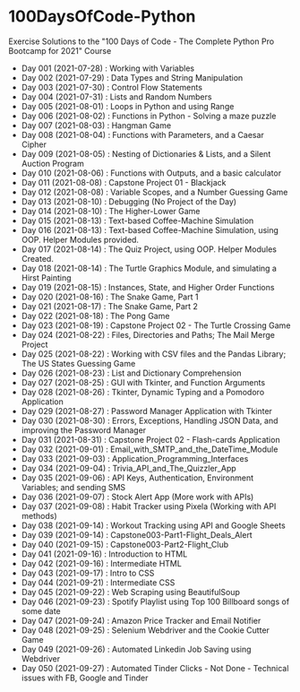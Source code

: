 # 100DaysOfCode-Python

Exercise Solutions to the "100 Days of Code - The Complete Python Pro Bootcamp for 2021" Course

<ul>
  <li>Day 001 (2021-07-28) : Working with Variables</li>
  <li>Day 002 (2021-07-29) : Data Types and String Manipulation</li>
  <li>Day 003 (2021-07-30) : Control Flow Statements</li>
  <li>Day 004 (2021-07-31) : Lists and Random Numbers</li>
  <li>Day 005 (2021-08-01) : Loops in Python and using Range</li>
  <li>Day 006 (2021-08-02) : Functions in Python - Solving a maze puzzle</li>
  <li>Day 007 (2021-08-03) : Hangman Game</li>
  <li>Day 008 (2021-08-04) : Functions with Parameters, and a Caesar Cipher</li>
  <li>Day 009 (2021-08-05) : Nesting of Dictionaries & Lists, and a Silent Auction Program</li>
  <li>Day 010 (2021-08-06) : Functions with Outputs, and a basic calculator</li>
  <li>Day 011 (2021-08-08) : Capstone Project 01 - Blackjack</li>
  <li>Day 012 (2021-08-08) : Variable Scopes, and a Number Guessing Game</li>
  <li>Day 013 (2021-08-10) : Debugging (No Project of the Day)</li>
  <li>Day 014 (2021-08-10) : The Higher-Lower Game</li>
  <li>Day 015 (2021-08-13) : Text-based Coffee-Machine Simulation</li>
  <li>Day 016 (2021-08-13) : Text-based Coffee-Machine Simulation, using OOP. Helper Modules provided.</li>
  <li>Day 017 (2021-08-14) : The Quiz Project, using OOP. Helper Modules Created.</li>
  <li>Day 018 (2021-08-14) : The Turtle Graphics Module, and simulating a Hirst Painting</li>
  <li>Day 019 (2021-08-15) : Instances, State, and Higher Order Functions</li>
  <li>Day 020 (2021-08-16) : The Snake Game, Part 1</li>
  <li>Day 021 (2021-08-17) : The Snake Game, Part 2</li>
  <li>Day 022 (2021-08-18) : The Pong Game</li>
  <li>Day 023 (2021-08-19) : Capstone Project 02 - The Turtle Crossing Game</li>
  <li>Day 024 (2021-08-22) : Files, Directories and Paths; The Mail Merge Project</li>
  <li>Day 025 (2021-08-22) : Working with CSV files and the Pandas Library; The US States Guessing Game</li>
  <li>Day 026 (2021-08-23) : List and Dictionary Comprehension</li>
  <li>Day 027 (2021-08-25) : GUI with Tkinter, and Function Arguments</li>
  <li>Day 028 (2021-08-26) : Tkinter, Dynamic Typing and a Pomodoro Application</li>
  <li>Day 029 (2021-08-27) : Password Manager Application with Tkinter</li>
  <li>Day 030 (2021-08-30) : Errors, Exceptions, Handling JSON Data, and improving the Password Manager</li>
  <li>Day 031 (2021-08-31) : Capstone Project 02 - Flash-cards Application</li>
  <li>Day 032 (2021-09-01) : Email_with_SMTP_and_the_DateTime_Module</li>
  <li>Day 033 (2021-09-03) : Application_Programming_Interfaces</li>
  <li>Day 034 (2021-09-04) : Trivia_API_and_The_Quizzler_App</li>
  <li>Day 035 (2021-09-06) : API Keys, Authentication, Environment Variables; and sending SMS</li>
  <li>Day 036 (2021-09-07) : Stock Alert App (More work with APIs)</li>
  <li>Day 037 (2021-09-08) : Habit Tracker using Pixela (Working with API methods)</li>
  <li>Day 038 (2021-09-14) : Workout Tracking using API and Google Sheets</li>
  <li>Day 039 (2021-09-14) : Capstone003-Part1-Flight_Deals_Alert</li>
  <li>Day 040 (2021-09-15) : Capstone003-Part2-Flight_Club</li>
  <li>Day 041 (2021-09-16) : Introduction to HTML</li>
  <li>Day 042 (2021-09-16) : Intermediate HTML</li>
  <li>Day 043 (2021-09-17) : Intro to CSS</li>
  <li>Day 044 (2021-09-21) : Intermediate CSS</li>
  <li>Day 045 (2021-09-22) : Web Scraping using BeautifulSoup</li>
  <li>Day 046 (2021-09-23) : Spotify Playlist using Top 100 Billboard songs of some date</li>
  <li>Day 047 (2021-09-24) : Amazon Price Tracker and Email Notifier</li>
  <li>Day 048 (2021-09-25) : Selenium Webdriver and the Cookie Cutter Game</li>
  <li>Day 049 (2021-09-26) : Automated Linkedin Job Saving using Webdriver</li>
  <li>Day 050 (2021-09-27) : Automated Tinder Clicks - Not Done - Technical issues with FB, Google and Tinder</li>
</ul>
